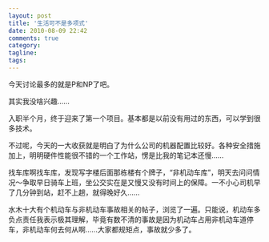 ```yaml
---
layout: post
title: '生活可不是多项式'
date: 2010-08-09 22:42
comments: true
category: 
tagline: 
tags:
---
```

    

今天讨论最多的就是P和NP了吧。

其实我没啥兴趣……

入职半个月，终于迎来了第一个项目。基本都是以前没有用过的东西，可以学到很多技术。

不过呢，今天的一大收获就是明白了为什么公司的机器配置比较好。各种安全措施加上，明明硬件性能很不错的一个工作站，愣是比我的笔记本还慢……

找车库啊找车库，发现写字楼后面那栋楼有个牌子，“非机动车库”，明天去问问情况～争取早日骑车上班，坐公交实在是又慢又没有时间上的保障。一不小心司机早了几分钟到站，赶不上趟，就得晚好久……

水木十大有个机动车与非机动车事故相关的帖子，浏览了一遍。只能说，机动车多负点责任我表示极其理解，毕竟有数不清的事故是因为机动车占用非机动车道停车，非机动车何去何从啊……大家都规矩点，事故就少多了。
